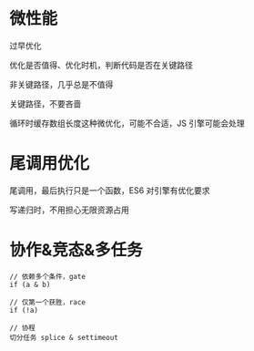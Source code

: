 # 微性能

过早优化

优化是否值得、优化时机，判断代码是否在关键路径

非关键路径，几乎总是不值得

关键路径，不要吝啬

循环时缓存数组长度这种微优化，可能不合适，JS 引擎可能会处理

# 尾调用优化

尾调用，最后执行只是一个函数，ES6 对引擎有优化要求

写递归时，不用担心无限资源占用

# 协作&竞态&多任务

```
// 依赖多个条件，gate
if (a & b)

// 仅第一个获胜，race
if (!a)

// 协程
切分任务 splice & settimeout
```
